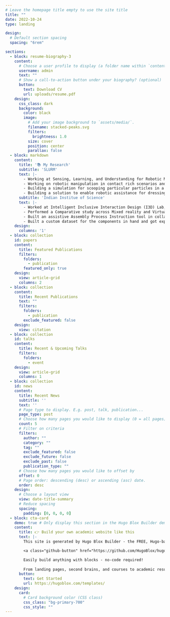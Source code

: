 ```yaml
---
# Leave the homepage title empty to use the site title
title: ""
date: 2022-10-24
type: landing

design:
  # Default section spacing
  spacing: "6rem"

sections:
  - block: resume-biography-3
    content:
      # Choose a user profile to display (a folder name within `content/authors/`)
      username: admin
      text: ""
      # Show a call-to-action button under your biography? (optional)
      button:
        text: Download CV
        url: uploads/resume.pdf
    design:
      css_class: dark
      background:
        color: black
        image:
          # Add your image background to `assets/media/`.
          filename: stacked-peaks.svg
          filters:
            brightness: 1.0
          size: cover
          position: center
          parallax: false
  - block: markdown
    content:
      title: '📚 My Research'
      subtitle: 'SLURM'
      text: |-
        - Working at Sensing, Learning, and Understanding for Robotic Manipulation (SLURM) Lab at University of Southern California (USC) on Caregiving Robots, Plant Manipulation
        - Working on robotic manipulation in contact rich scenarios and leveraging trajectory optimisation for planning.
        - Building a simulation for scooping particular particles in a clustered environment.
        - Building a solution to enable robotic assistance for dressing of patients with muscular dystrophe and other neuro immune conditions, as well as working on assistance for sponge bathing a patient, to ensure maximum coverage.
      subtitle: 'Indian Institue of Science'
      text: |-
        - Worked at Intelligent Inclusive Interaction Design (I3D) Lab, CPDM, Indian Institute of Science, Bangalore
        - Performed a Comparative study across Mixed reality and Virtual reality based remote welding Digital twin applications and mapping the coordinates defined for welding movement to the robot coordinates using regression technique.
        - Built an assistive Assembly Process Instruction tool in collaboration with Collin's Aerospace, where Computer Vision is used to detect the components. Involved extensively in this stage of the project, which enabled me to understand various types of object detection algorithms in Computer Vision, study various object detection models(YOLO V5, YOLO V7, DETR, YOLOV8) and different versions of the same. Instructions and warnings based on a defined Assembly Process are provided to the user in a mixed reality application; after the detection of the components.
        - Built a custom dataset for the components in hand and got experience in the various pre-processing steps involved with creating the dataset, with real and synthetic images. Tried different augmentations on the dataset created.   
    design:
      columns: '1'
  - block: collection
    id: papers
    content:
      title: Featured Publications
      filters:
        folders:
          - publication
        featured_only: true
    design:
      view: article-grid
      columns: 2
  - block: collection
    content:
      title: Recent Publications
      text: ""
      filters:
        folders:
          - publication
        exclude_featured: false
    design:
      view: citation
  - block: collection
    id: talks
    content:
      title: Recent & Upcoming Talks
      filters:
        folders:
          - event
    design:
      view: article-grid
      columns: 1
  - block: collection
    id: news
    content:
      title: Recent News
      subtitle: ''
      text: ''
      # Page type to display. E.g. post, talk, publication...
      page_type: post
      # Choose how many pages you would like to display (0 = all pages)
      count: 5
      # Filter on criteria
      filters:
        author: ""
        category: ""
        tag: ""
        exclude_featured: false
        exclude_future: false
        exclude_past: false
        publication_type: ""
      # Choose how many pages you would like to offset by
      offset: 0
      # Page order: descending (desc) or ascending (asc) date.
      order: desc
    design:
      # Choose a layout view
      view: date-title-summary
      # Reduce spacing
      spacing:
        padding: [0, 0, 0, 0]
  - block: cta-card
    demo: true # Only display this section in the Hugo Blox Builder demo site
    content:
      title: 👉 Build your own academic website like this
      text: |-
        This site is generated by Hugo Blox Builder - the FREE, Hugo-based open source website builder trusted by 250,000+ academics like you.

        <a class="github-button" href="https://github.com/HugoBlox/hugo-blox-builder" data-color-scheme="no-preference: light; light: light; dark: dark;" data-icon="octicon-star" data-size="large" data-show-count="true" aria-label="Star HugoBlox/hugo-blox-builder on GitHub">Star</a>

        Easily build anything with blocks - no-code required!
        
        From landing pages, second brains, and courses to academic resumés, conferences, and tech blogs.
      button:
        text: Get Started
        url: https://hugoblox.com/templates/
    design:
      card:
        # Card background color (CSS class)
        css_class: "bg-primary-700"
        css_style: ""
---
```

